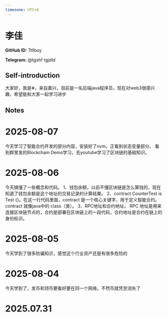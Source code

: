 ```yaml
---
timezone: UTC+8
---
```


# 李佳

**GitHub ID:** Ttllboy

**Telegram:** @tgshf tgjdld

## Self-introduction

大家好，我是➕，来自嘉兴，目前是一名后端java程序员，现在对web3很感兴趣，希望能和大家一起学习进步

## Notes

<!-- Content_START -->
# 2025-08-07

今天学习了智能合约开发的部分内容，安装好了nvm，正看到状态变量部分。
看到群里发的Blockchain Demo学习，去youtube学习了区块链的基础知识。

# 2025-08-06

今天搞懂了一些概念和代码。
1、钱包余额，以前不懂区块链是怎么算钱的，现在知道了钱包余额是这个地址的交易记录的计算结果。
2、contract CounterTest is Test {}。在这一行代码里面，contract 是一个核心关键字，用于定义智能合约。contract 就像java中的 class（类）。
3、RPC地址和合约地址， RPC 地址是用来连接区块链节点的，合约是部署在区块链上的一段代码，合约地址是合约在链上的 身份标识。

# 2025-08-05

今天学到了很多防骗知识，感觉这个行业资产还是有很多危险的

# 2025-08-04

今天学到了，发币和领币要看好要在同一个网络，不然币就凭空消失了


# 2025.07.31


<!-- Content_END -->
